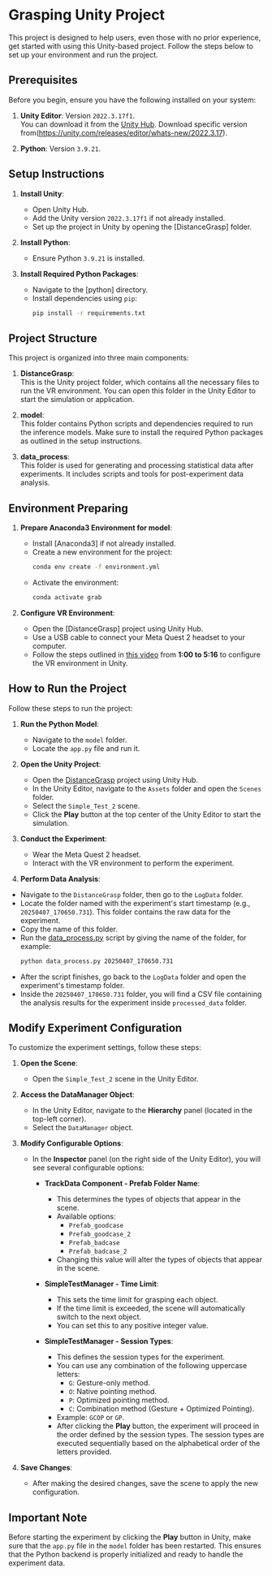 # Grasping Unity Project

This project is designed to help users, even those with no prior experience, get started with using this Unity-based project. Follow the steps below to set up your environment and run the project.

## Prerequisites

Before you begin, ensure you have the following installed on your system:

1. **Unity Editor**: Version `2022.3.17f1`.  
    You can download it from the [Unity Hub](https://unity.com/download).
    Download specific version from(https://unity.com/releases/editor/whats-new/2022.3.17).

2. **Python**: Version `3.9.21`.  

## Setup Instructions

1. **Install Unity**:
    - Open Unity Hub.
    - Add the Unity version `2022.3.17f1` if not already installed.
    - Set up the project in Unity by opening the [DistanceGrasp] folder.

2. **Install Python**:
    - Ensure Python `3.9.21` is installed.

3. **Install Required Python Packages**:
    - Navigate to the [python] directory.
    - Install dependencies using `pip`:
      ```bash
      pip install -r requirements.txt
      ```
## Project Structure

This project is organized into three main components:

1. **DistanceGrasp**:  
   This is the Unity project folder, which contains all the necessary files to run the VR environment. You can open this folder in the Unity Editor to start the simulation or application.

2. **model**:  
   This folder contains Python scripts and dependencies required to run the inference models. Make sure to install the required Python packages as outlined in the setup instructions.

3. **data_process**:  
   This folder is used for generating and processing statistical data after experiments. It includes scripts and tools for post-experiment data analysis.
  

## Environment Preparing

1. **Prepare Anaconda3 Environment for model**:
    - Install [Anaconda3] if not already installed.
    - Create a new environment for the project:
      ```bash
      conda env create -f environment.yml
      ```
    - Activate the environment:
      ```bash
      conda activate grab
      ```

2. **Configure VR Environment**:
    - Open the [DistanceGrasp] project using Unity Hub.
    - Use a USB cable to connect your Meta Quest 2 headset to your computer.
    - Follow the steps outlined in [this video](https://www.youtube.com/watch?v=tGZgJ5XtOXo) from **1:00 to 5:16** to configure the VR environment in Unity.

## How to Run the Project

Follow these steps to run the project:

1. **Run the Python Model**:
    - Navigate to the `model` folder.
    - Locate the `app.py` file and run it.

2. **Open the Unity Project**:
    - Open the [DistanceGrasp](http://_vscodecontentref_/0) project using Unity Hub.
    - In the Unity Editor, navigate to the `Assets` folder and open the `Scenes` folder.
    - Select the `Simple_Test_2` scene.
    - Click the **Play** button at the top center of the Unity Editor to start the simulation.

3. **Conduct the Experiment**:
    - Wear the Meta Quest 2 headset.
    - Interact with the VR environment to perform the experiment.

4. **Perform Data Analysis**:
  - Navigate to the `DistanceGrasp` folder, then go to the `LogData` folder.
  - Locate the folder named with the experiment's start timestamp (e.g., `20250407_170650.731`). This folder contains the raw data for the experiment.
  - Copy the name of this folder.
  - Run the [data_process.py](http://_vscodecontentref_/0) script by giving the name of the folder, for example:
      ```bash  
    python data_process.py 20250407_170650.731
    ```
  - After the script finishes, go back to the `LogData` folder and open the experiment's timestamp folder.
  - Inside the `20250407_170650.731` folder, you will find a CSV file containing the analysis results for the experiment inside `processed_data` folder.

## Modify Experiment Configuration

To customize the experiment settings, follow these steps:

1. **Open the Scene**:
    - Open the `Simple_Test_2` scene in the Unity Editor.

2. **Access the DataManager Object**:
    - In the Unity Editor, navigate to the **Hierarchy** panel (located in the top-left corner).
    - Select the `DataManager` object.

3. **Modify Configurable Options**:
    - In the **Inspector** panel (on the right side of the Unity Editor), you will see several configurable options:

      - **TrackData Component - Prefab Folder Name**:
        - This determines the types of objects that appear in the scene.
        - Available options:
          - `Prefab_goodcase`
          - `Prefab_goodcase_2`
          - `Prefab_badcase`
          - `Prefab_badcase_2`
        - Changing this value will alter the types of objects that appear in the scene.

      - **SimpleTestManager - Time Limit**:
        - This sets the time limit for grasping each object.
        - If the time limit is exceeded, the scene will automatically switch to the next object.
        - You can set this to any positive integer value.

      - **SimpleTestManager - Session Types**:
        - This defines the session types for the experiment.
        - You can use any combination of the following uppercase letters:
          - `G`: Gesture-only method.
          - `O`: Native pointing method.
          - `P`: Optimized pointing method.
          - `C`: Combination method (Gesture + Optimized Pointing).
        - Example: `GCOP` or `GP`.
        - After clicking the **Play** button, the experiment will proceed in the order defined by the session types. The session types are executed sequentially based on the alphabetical order of the letters provided.

4. **Save Changes**:
    - After making the desired changes, save the scene to apply the new configuration.

## Important Note

Before starting the experiment by clicking the **Play** button in Unity, make sure that the `app.py` file in the `model` folder has been restarted. This ensures that the Python backend is properly initialized and ready to handle the experiment data.
